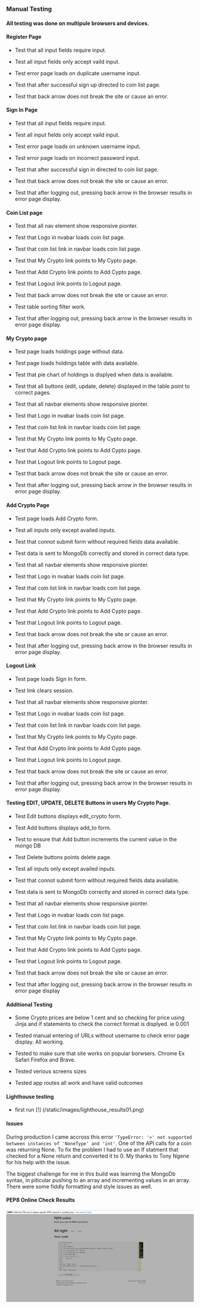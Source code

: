 ### Manual Testing
#### All testing was done on multipule browsers and devices.

#### Register Page

- Test that all input fields require input.

- Test all input fields only accept vaild input.

- Test error page loads on duplicate username input.

- Test that after successful sign up directed to coin list page.

- Test that back arrow does not break the site or cause an error.


#### Sign In Page

- Test that all input fields require input.

- Test all input fields only accept vaild input.

- Test error page loads on unknown username input.

- Test error page loads on incorrect password input.

- Test that after successful sign in directed to coin list page.

- Test that back arrow does not break the site or cause an error.

- Test that after logging out, pressing back arrow in the browser results in error page display.


#### Coin List page

- Test that all nav element show responsive pionter.

- Test that Logo in nvabar loads coin list page.

- Test that coin list link in navbar loads coin list page.

- Test that My Crypto link points to My Cypto page.

- Test that Add Crypto link points to Add Cypto page.

- Test that Logout link points to Logout page.

- Test that back arrow does not break the site or cause an error.

- Test table sorting filter work.

- Test that after logging out, pressing back arrow in the browser results in error page display.


#### My Crypto page

- Test page loads holdings page without data.

- Test page loads holdings table with data  available.

- Test that pie chart of holdings is displyed when data is available.

- Test that all buttons (edit, update, delete) displayed in the table point to correct pages.

- Test that all navbar elements show responsive pionter.

- Test that Logo in nvabar loads coin list page.

- Test that coin list link in navbar loads coin list page.

- Test that My Crypto link points to My Cypto page.

- Test that Add Crypto link points to Add Cypto page.

- Test that Logout link points to Logout page.

- Test that back arrow does not break the site or cause an error.

- Test that after logging out, pressing back arrow in the browser results in error page display.

#### Add Crypto Page

- Test page loads Add Crypto form.

- Test all inputs only except availed inputs.

- Test that connot submit form without required fields data available.

- Test data is sent to MongoDb correctly and stored in correct data type.

- Test that all navbar elements show responsive pionter.

- Test that Logo in nvabar loads coin list page.

- Test that coin list link in navbar loads coin list page.

- Test that My Crypto link points to My Cypto page.

- Test that Add Crypto link points to Add Cypto page.

- Test that Logout link points to Logout page.

- Test that back arrow does not break the site or cause an error.

- Test that after logging out, pressing back arrow in the browser results in error page display.

#### Logout Link

- Test page loads Sign In form.

- Test link clears session.

- Test that all navbar elements show responsive pionter.

- Test that Logo in nvabar loads coin list page.

- Test that coin list link in navbar loads coin list page.

- Test that My Crypto link points to My Cypto page.

- Test that Add Crypto link points to Add Cypto page.

- Test that Logout link points to Logout page.

- Test that back arrow does not break the site or cause an error.

- Test that after logging out, pressing back arrow in the browser results in error page display.

#### Testing EDIT, UPDATE, DELETE Buttons in users My Crypto Page.

- Test Edit buttons displays edit_crypto form.

- Test Add buttons displays add_to form.

- Test to ensure that Add button increments the current value in the mongo DB

- Test Delete buttons points delete page.

- Test all inputs only except availed inputs.

- Test that connot submit form without required fields data available.

- Test data is sent to MongoDb correctly and stored in correct data type.

- Test that all navbar elements show responsive pionter.

- Test that Logo in nvabar loads coin list page.

- Test that coin list link in navbar loads coin list page.

- Test that My Crypto link points to My Cypto page.

- Test that Add Crypto link points to Add Cypto page.

- Test that Logout link points to Logout page.

- Test that back arrow does not break the site or cause an error.

- Test that after logging out, pressing back arrow in the browser results in error page display

#### Additional Testing

- Some Crypto prices are below 1 cent and so checking for price using Jinja and if statements to check the correct format is displyed. ie 0.001

- Tested manual entering of URLs without username to check error page display. All working.

- Tested to make sure that site works on popular borwsers. Chrome Ex Safari Firefox and Brave.

- Tested verious screens sizes

- Tested app routes all work and have valid outcomes

#### Lighthouse testing

- first run [!] (/static/images/lighthouse_results01.png)


#### Issues
During production I came accross this error `'TypeError: '>' not supported between instances of 'NoneType' and 'int'`. One of the API calls for a coin was returning None.
To fix the problem I had to use an If statment that checked for a None return and converted it to 0. My thanks to Tony Ngene for his help with the issue.

The biggest challenge for me in this build was learning the MongoDb syntax, in piticular pushing to an array and incrementing values in an array. There were some fiddly formatting and style issues as well. 

#### PEP8 Online Check Results
![test_image](/static/images/pep8_image.png)


